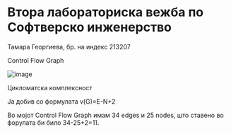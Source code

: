 # Втора лабораториска вежба по Софтверско инженерство

Тамара Георгиева, бр. на индекс 213207

Control Flow Graph

![image](https://github.com/TamaraGeorgieva/SI_2023_lab2_213207/assets/128751939/122889d2-a79b-479f-b77c-ff7a3519ba3d)

Цикломатска комплексност

Ја добив со формулата v(G)=E-N+2

Во мојот Сontrol Flow Graph имам 34 edges и 25 nodes, што ставено во форулата би било 34-25+2=11.
